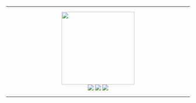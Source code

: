 <hr />
<div id="header" align="center">
  <img src="https://cdn.discordapp.com/attachments/1012354587241488447/1185391458983890985/Untitled801_20231215202217.png?ex=658f70d3&is=657cfbd3&hm=cf4cd879a71c8db66646cb06dbb35303e3b21b539c04e5f56c0a849f1bb11512&" width="200"/>
</div>
<div id="badges" align="center">
  <a href="https://instagram.com/hawnten">
    <img src="https://img.shields.io/badge/%E2%80%8E-instagram-AF5939?logo=instagram&logoColor=ffffff&style=for-the-badge&labelColor=0E222C"></a>
  <a href="https://ko-fi.com/hawnten">
    <img src="https://img.shields.io/badge/%E2%80%8E-ko%20fi-AF5939?logo=kofi&logoColor=ffffff&style=for-the-badge&labelColor=0E222C"></a>
  <a href="https://x.com/hawnten">
    <img src="https://img.shields.io/badge/%E2%80%8E-twitter-AF5939?logo=twitter&logoColor=ffffff&style=for-the-badge&labelColor=0E222C"></a>
</div>
<hr />
